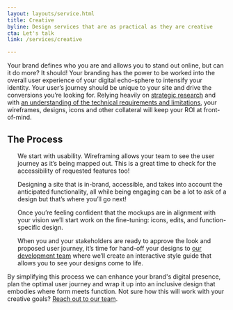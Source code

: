 ```yaml
---
layout: layouts/service.html
title: Creative
byline: Design services that are as practical as they are creative
cta: Let's talk
link: /services/creative

---
```

Your brand defines who you are and allows you to stand out online, but can it do more? It should! Your branding has the power to be worked into the overall user experience of your digital echo-sphere to intensify your identity. Your user’s journey should be unique to your site and drive the conversions you’re looking for. Relying heavily on <a href="/services/strategy">strategic research</a> and with <a href="/services/development">an understanding of the technical requirements and limitations</a>, your wireframes, designs, icons and other collateral will keep your ROI at front-of-mind.

<h2>The Process </h2>
<ol>We start with usability. Wireframing allows your team to see the user journey as it’s being mapped out. This is a great time to check for the accessibility of requested features too!</ol>
<ol>Designing a site that is in-brand, accessible, and takes into account the anticipated functionality, all while being engaging can be a lot to ask of a design but that’s where you’ll go next! </ol>
<ol>Once you’re feeling confident that the mockups are in alignment with your vision we’ll start work on the fine-tuning: icons, edits, and function-specific design.</ol>
<ol>When you and your stakeholders are ready to approve the look and proposed user journey, it’s time for hand-off your designs to <a href="/services/development">our development team</a> where we’ll create an interactive style guide that allows you to see your designs come to life.</ol>

By simplifying this process we can enhance your brand's digital presence, plan the optimal user journey and wrap it up into an inclusive design that embodies where form meets function. Not sure how this will work with your creative goals? <a href="../contact">Reach out to our team</a>.
 
